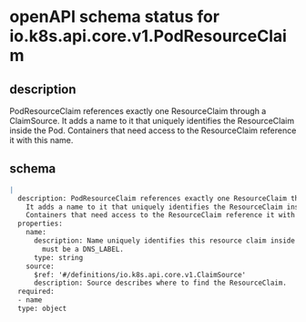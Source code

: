 # openAPI schema status for io.k8s.api.core.v1.PodResourceClaim

## description

PodResourceClaim references exactly one ResourceClaim through a ClaimSource. It adds a name to it that uniquely identifies the ResourceClaim inside the Pod. Containers that need access to the ResourceClaim reference it with this name.

## schema

```yaml
|
  description: PodResourceClaim references exactly one ResourceClaim through a ClaimSource.
    It adds a name to it that uniquely identifies the ResourceClaim inside the Pod.
    Containers that need access to the ResourceClaim reference it with this name.
  properties:
    name:
      description: Name uniquely identifies this resource claim inside the pod. This
        must be a DNS_LABEL.
      type: string
    source:
      $ref: '#/definitions/io.k8s.api.core.v1.ClaimSource'
      description: Source describes where to find the ResourceClaim.
  required:
  - name
  type: object

```
